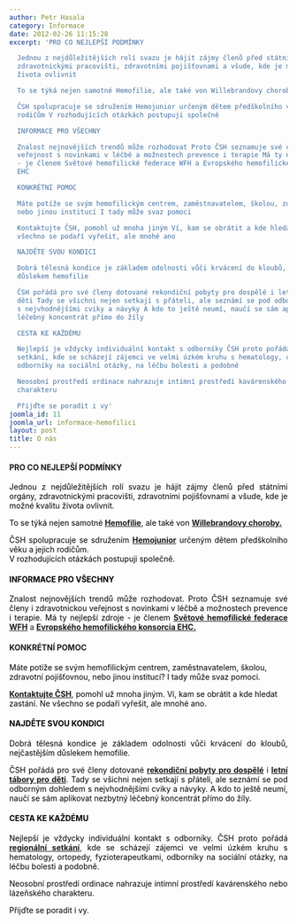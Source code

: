 ```yaml
---
author: Petr Hasala
category: Informace
date: 2012-02-26 11:15:28
excerpt: 'PRO CO NEJLEPŠÍ PODMÍNKY

  Jednou z nejdůležitějších rolí svazu je hájit zájmy členů před státními orgány,
  zdravotnickými pracovišti, zdravotními pojišťovnami a všude, kde je možné kvalitu
  života ovlivnit

  To se týká nejen samotné Hemofilie, ale také von Willebrandovy choroby

  ČSH spolupracuje se sdružením Hemojunior určeným dětem předškolního věku a jejich
  rodičům V rozhodujících otázkách postupuji společně

  INFORMACE PRO VŠECHNY

  Znalost nejnovějších trendů může rozhodovat Proto ČSH seznamuje své členy i zdravotnickou
  veřejnost s novinkami v léčbě a možnostech prevence i terapie Má ty nejlepší zdroje
  - je členem Světové hemofilické federace WFH a Evropského hemofilického konsorcia
  EHC

  KONKRÉTNÍ POMOC

  Máte potíže se svým hemofilickým centrem, zaměstnavatelem, školou, zdravotní pojišťovnou,
  nebo jinou institucí I tady může svaz pomoci

  Kontaktujte ČSH, pomohl už mnoha jiným Ví, kam se obrátit a kde hledat zastání Ne
  všechno se podaří vyřešit, ale mnohé ano

  NAJDĚTE SVOU KONDICI

  Dobrá tělesná kondice je základem odolnosti vůči krvácení do kloubů, nejčastějším
  důslekem hemofilie

  ČSH pořádá pro své členy dotované rekondiční pobyty pro dospělé i letní tábory pro
  děti Tady se všichni nejen setkají s přáteli, ale seznámí se pod odborným dohledem
  s nejvhodnějšími cviky a návyky A kdo to ještě neumí, naučí se sám aplikovat nezbytný
  léčebný koncentrát přímo do žíly

  CESTA KE KAŽDÉMU

  Nejlepší je vždycky individuální kontakt s odborníky ČSH proto pořádá regionální
  setkání, kde se scházejí zájemci ve velmi úzkém kruhu s hematology, ortopedy, fyzioterapeutkami,
  odborníky na sociální otázky, na léčbu bolesti a podobně

  Neosobní prostředí ordinace nahrazuje intimní prostředí kavárenského nebo lázeňského
  charakteru 

  Přijďte se poradit i vy'
joomla_id: 11
joomla_url: informace-hemofilici
layout: post
title: O nás
---
```


<h4><span class="note">PRO CO NEJLEPŠÍ PODMÍNKY</span></h4>
<p style="text-align: justify;"><span style="color: #000000;">Jednou z nejdůležitějších rolí svazu je hájit zájmy členů před státními orgány, zdravotnickými pracovišti, zdravotními pojišťovnami a všude, kde je možné kvalitu života ovlivnit.</span></p>
<p style="text-align: justify;"><span style="color: #000000;">To se týká nejen samotné</span> <strong><a href="index.php/accordion-b/hemofilie" target="_blank" title="Hemofilie">Hemofilie</a></strong>, <span style="color: #000000;">ale také von</span> <strong><a href="index.php/accordion-c/vonwillebrand-choroba" target="_blank" title="von Willebrandova choroba">Willebrandovy choroby.</a></strong></p>
<p style="text-align: justify;"><span style="color: #000000;">ČSH spolupracuje se sdružením</span> <a href="http://www.hemojunior.cz/" target="_blank" title="Hemojunior"><strong>Hemojunior</strong></a> <span style="color: #000000;">určeným dětem předškolního věku a jejich rodičům. </span><br /><span style="color: #000000;">V rozhodujících otázkách postupuji společně.</span></p>
<h4><span class="note" style="color: #000000;">INFORMACE PRO VŠECHNY</span></h4>
<p style="text-align: justify;"><span style="color: #000000;">Znalost nejnovějších trendů může rozhodovat. Proto ČSH seznamuje své členy i zdravotnickou veřejnost s novinkami v léčbě a možnostech prevence i terapie. Má ty nejlepší zdroje - je členem</span> <strong><a href="http://www.wfh.org/index.asp?lang=EN" target="_blank" title="Světová hemofilická federace">Světové hemofilické federace WFH</a></strong> a <strong><a href="http://www.ehc.eu/" target="_blank" title="Evropské hemofilické konsorcium">Evropského hemofilického konsorcia EHC.</a></strong></p>
<h4><span class="note">KONKRÉTNÍ POMOC</span></h4>
<p><span style="color: #000000;">Máte potíže se svým hemofilickým centrem, zaměstnavatelem, školou, zdravotní pojišťovnou, nebo jinou institucí? I tady může svaz pomoci.</span></p>
<p><strong><a href="index.php/kontakty" target="_blank">Kontaktujte ČSH</a></strong>,<span style="color: #000000;"> pomohl už mnoha jiným. Ví, kam se obrátit a kde hledat zastání. Ne všechno se podaří vyřešit, ale mnohé ano.</span></p>
<h4><span class="note" style="color: #000000;">NAJDĚTE SVOU KONDICI</span></h4>
<p style="text-align: justify;"><span style="color: #000000;">Dobrá tělesná kondice je základem odolnosti vůči krvácení do kloubů, nejčastějším důslekem hemofilie.</span></p>
<p style="text-align: justify;"><span style="color: #000000;">ČSH pořádá pro své členy dotované</span> <strong><a href="index.php/akce-seznam/13-akce2" target="_blank" title="Rekondice dospělých">rekondiční pobyty pro dospělé</a></strong> <span style="color: #000000;">i</span> <strong><a href="index.php/akce-seznam/12-akce1" target="_blank" title="Letní hemofilické tábory">letní tábory pro děti</a></strong>. <span style="color: #000000;">Tady se všichni nejen setkají s přáteli, ale seznámí se pod odborným dohledem s nejvhodnějšími cviky a návyky. A kdo to ještě neumí, naučí se sám aplikovat nezbytný léčebný koncentrát přímo do žíly.</span></p>
<h4><span style="color: #000000;"><span class="note">CESTA KE KAŽDÉMU</span></span></h4>
<p style="text-align: justify;"><span style="color: #000000;">Nejlepší je vždycky individuální kontakt s odborníky. ČSH proto pořádá</span> <strong><a href="index.php/akce-seznam/14-akce3" target="_blank" title="Workshopy">regionální setkání</a></strong>, <span style="color: #000000;">kde se scházejí zájemci ve velmi úzkém kruhu s hematology, ortopedy, fyzioterapeutkami, odborníky na sociální otázky, na léčbu bolesti a podobně.</span></p>
<p style="text-align: justify;"><span style="color: #000000;">Neosobní prostředí ordinace nahrazuje intimní prostředí kavárenského nebo lázeňského charakteru. </span></p>
<p style="text-align: justify;"><span style="color: #000000;">Přijďte se poradit i vy.</span></p>
